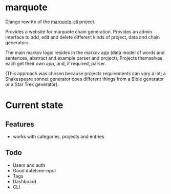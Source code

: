 # marquote

Django rewrite of the [marquote-cli](https://github.com/rixx/marquote-cli) project.

Provides a website for marquote chain generation.
Provides an admin interface to add, edit and delete different kinds of project, data and chain generators.

The main markov logic resides in the markov app (data model of words and sentences, abstract and example parser and
project), Projects themselves each get their own app, and, if required, parser.

(This approach was chosen because projects requirements can vary a lot; a Shakespeare sonnet generator does different
things from a Bible generator or a Star Trek generator).


# Current state
## Features

- works with categories, projects and entries


## Todo

- Users and auth
- Good datetime input
- Tags
- Dashboard
- CLI
